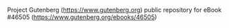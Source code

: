 Project Gutenberg (https://www.gutenberg.org) public repository for
eBook #46505 (https://www.gutenberg.org/ebooks/46505)
